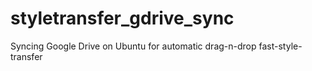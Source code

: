 # styletransfer_gdrive_sync
Syncing Google Drive on Ubuntu for automatic drag-n-drop fast-style-transfer
